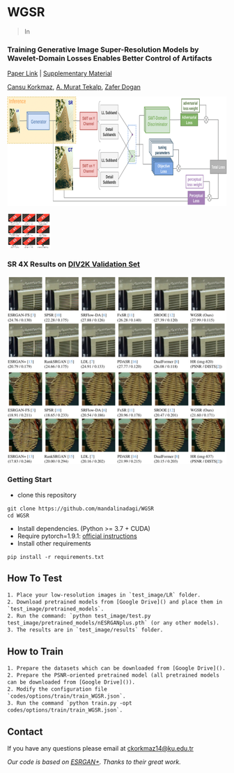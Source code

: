 # WGSR  
> In

### Training Generative Image Super-Resolution Models by Wavelet-Domain Losses Enables Better Control of Artifacts 
[Paper Link]() | [Supplementary Material]()

[Cansu Korkmaz](https://mandalinadagi.github.io/), [A. Murat Tekalp](http://home.ku.edu.tr/~mtekalp/), [Zafer Dogan](https://mysite.ku.edu.tr/zdogan/)


<p align="center">
  <img height="250" src="./figures/architecture.png">
</p>

<img src="./figures/img0.png" width="100"/>

### SR 4X Results on [DIV2K Validation Set](https://data.vision.ee.ethz.ch/cvl/DIV2K/)
<img src="./figures/img1.png" width="800"/>
<img src="./figures/img2.png" width="800"/>


### Getting Start

- clone this repository
```
git clone https://github.com/mandalinadagi/WGSR
cd WGSR
```
- Install dependencies. (Python >= 3.7 + CUDA)
- Require pytorch=1.9.1: [official instructions](https://pytorch.org/get-started/previous-versions/)
- Install other requirements
```
pip install -r requirements.txt
```
## How To Test
	1. Place your low-resolution images in `test_image/LR` folder.
	2. Download pretrained models from [Google Drive]() and place them in `test_image/pretrained_models`.
	2. Run the command: `python test_image/test.py test_image/pretrained_models/nESRGANplus.pth` (or any other models).
	3. The results are in `test_image/results` folder.

## How to Train

	1. Prepare the datasets which can be downloaded from [Google Drive]().
	2. Prepare the PSNR-oriented pretrained model (all pretrained models can be downloaded from [Google Drive]()).
	2. Modify the configuration file `codes/options/train/train_WGSR.json`.
	3. Run the command `python train.py -opt codes/options/train/train_WGSR.json`. 


## Contact
If you have any questions please email at ckorkmaz14@ku.edu.tr

_Our code is based on [ESRGAN+](https://github.com/ncarraz/ESRGANplus). Thanks to their great work._
